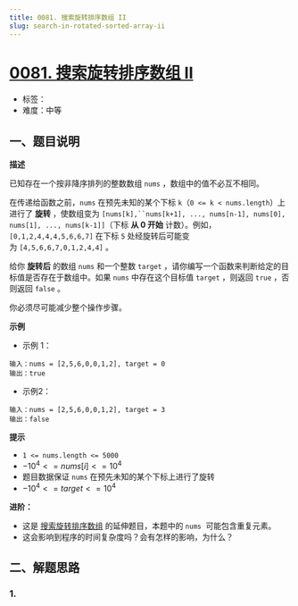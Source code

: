 ```yaml
---
title: 0081. 搜索旋转排序数组 II
slug: search-in-rotated-sorted-array-ii
---
```


# [0081. 搜索旋转排序数组 II](https://leetcode.cn/problems/search-in-rotated-sorted-array-ii/)

- 标签：
- 难度：中等

## 一、题目说明

**描述**

已知存在一个按非降序排列的整数数组 `nums` ，数组中的值不必互不相同。

在传递给函数之前，`nums` 在预先未知的某个下标 `k`（`0 <= k < nums.length`）上进行了 **旋转** ，使数组变为 `[nums[k],``nums[k+1], ..., nums[n-1], nums[0], nums[1], ..., nums[k-1]]`（下标 **从 0 开始** 计数）。例如，`[0,1,2,4,4,4,5,6,6,7]` 在下标 `5` 处经旋转后可能变为 `[4,5,6,6,7,0,1,2,4,4]` 。

给你 **旋转后** 的数组 `nums` 和一个整数 `target` ，请你编写一个函数来判断给定的目标值是否存在于数组中。如果 `nums` 中存在这个目标值 `target` ，则返回 `true` ，否则返回 `false` 。

你必须尽可能减少整个操作步骤。

**示例**

* 示例 1：

```text
输入：nums = [2,5,6,0,0,1,2], target = 0
输出：true
```

* 示例2：

```text
输入：nums = [2,5,6,0,0,1,2], target = 3
输出：false
```

**提示**

* `1 <= nums.length <= 5000`
* $-10^4 <= nums[i] <= 10^4$
* 题目数据保证 `nums` 在预先未知的某个下标上进行了旋转
* $-10^4 <= target <= 10^4$

**进阶：**

- 这是 [搜索旋转排序数组](https://leetcode-cn.com/problems/search-in-rotated-sorted-array/description/) 的延伸题目，本题中的 `nums`  可能包含重复元素。
- 这会影响到程序的时间复杂度吗？会有怎样的影响，为什么？

## 二、解题思路

### 1.
